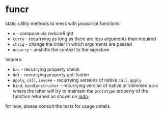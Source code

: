 funcr
=====

static utility methods to mess with javascript functions:

- `o` - compose via reduceRight
- `curry` - recurrying as long as there are less arguments than required
- `chsig` - change the order in which arguments are passed
- `uncurry` - unshifts the context to the signature

helpers:

- `has` - recurrying property check
- `dot` - recurrying property get-/setter
- `apply`, `call`, `invoke` - recurrying versions of native `call`, `apply`
- `bind`, `bindConstructor` - recurrying version of native or shimmed `bind` where the latter will try to maintain the `prototype` property of the function returned as shown on [mdn][1].

for now, please consult the tests for usage details.

[1]: https://developer.mozilla.org/en-US/docs/Web/JavaScript/Reference/Global_Objects/Function/bind#Polyfill